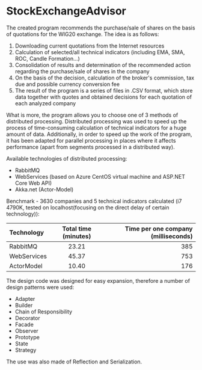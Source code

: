 # StockExchangeAdvisor

The created program recommends the purchase/sale of shares on the basis of quotations for the WIG20 exchange. The idea is as follows:

1. Downloading current quotations from the Internet resources
2. Calculation of selected/all technical indicators (including EMA, SMA, ROC, Candle Formation...)
3. Consolidation of results and determination of the recommended action regarding the purchase/sale of shares in the company
4. On the basis of the decision, calculation of the broker's commission, tax due and possible currency conversion fee
5. The result of the program is a series of files in .CSV format, which store data together with quotes and obtained decisions for each quotation of each analyzed company

What is more, the program allows you to choose one of 3 methods of distributed processing. 
Distributed processing was used to speed up the process of time-consuming calculation of technical indicators for a huge amount of data. 
Additionally, in order to speed up the work of the program, it has been adapted for parallel processing in places
where it affects performance (apart from segments processed in a distributed way).

Available technologies of distributed processing:

* RabbitMQ
* WebServices (based on Azure CentOS virtual machine and ASP.NET Core Web API)
* Akka.net (Actor-Model)

Benchmark - 3630 companies and 5 technical indicators calculated (i7 4790K, tested on localhost(focusing on the direct delay of certain technology)):

| Technology   | Total time (minutes)   | Time per one company (milliseconds)  |
| :---         | :--------------------: | -----------------------------------: |
| RabbitMQ     | 23.21                  | 385                                  |
| WebServices  | 45.37                  | 753                                  |
| ActorModel   | 10.40                  | 176                                  |

The design code was designed for easy expansion, therefore a number of design patterns were used:

* Adapter
* Builder
* Chain of Responsibility
* Decorator
* Facade
* Observer
* Prototype
* State
* Strategy

The use was also made of Reflection and Serialization.
